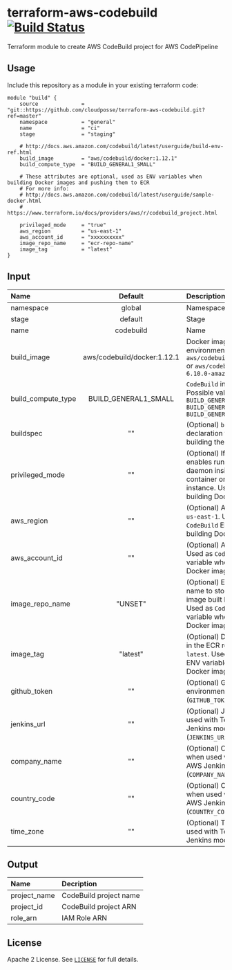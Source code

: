 # terraform-aws-codebuild [![Build Status](https://travis-ci.org/cloudposse/terraform-aws-codebuild.svg)](https://travis-ci.org/cloudposse/terraform-aws-codebuild)

Terraform module to create AWS CodeBuild project for AWS CodePipeline

## Usage

Include this repository as a module in your existing terraform code:

```hcl
module "build" {
    source              = "git::https://github.com/cloudposse/terraform-aws-codebuild.git?ref=master"
    namespace           = "general"
    name                = "ci"
    stage               = "staging"

    # http://docs.aws.amazon.com/codebuild/latest/userguide/build-env-ref.html
    build_image         = "aws/codebuild/docker:1.12.1"
    build_compute_type  = "BUILD_GENERAL1_SMALL"

    # These attributes are optional, used as ENV variables when building Docker images and pushing them to ECR
    # For more info:
    # http://docs.aws.amazon.com/codebuild/latest/userguide/sample-docker.html
    # https://www.terraform.io/docs/providers/aws/r/codebuild_project.html

    privileged_mode     = "true"
    aws_region          = "us-east-1"
    aws_account_id      = "xxxxxxxxxx"
    image_repo_name     = "ecr-repo-name"
    image_tag           = "latest"
}
```


## Input

| Name                | Default                      | Description                                                                                                                                          |
|:--------------------|:----------------------------:|:-----------------------------------------------------------------------------------------------------------------------------------------------------|
| namespace           | global                       | Namespace                                                                                                                                            |
| stage               | default                      | Stage                                                                                                                                                |
| name                | codebuild                    | Name                                                                                                                                                 |
| build_image         | aws/codebuild/docker:1.12.1  | Docker image for build environment, _e.g._ `aws/codebuild/docker:1.12.1` or `aws/codebuild/eb-nodejs-6.10.0-amazonlinux-64:4.0.0`                    |
| build_compute_type  | BUILD_GENERAL1_SMALL         | `CodeBuild` instance size.  Possible values are: ```BUILD_GENERAL1_SMALL``` ```BUILD_GENERAL1_MEDIUM``` ```BUILD_GENERAL1_LARGE```                   |
| buildspec           | ""                           | (Optional) `buildspec` declaration to use for building the project                                                                                   |
| privileged_mode     | ""                           | (Optional) If set to true, enables running the Docker daemon inside a Docker container on the `CodeBuild` instance. Used when building Docker images |
| aws_region          | ""                           | (Optional) AWS Region, _e.g._ `us-east-1`. Used as `CodeBuild` ENV variable when building Docker images                                              |
| aws_account_id      | ""                           | (Optional) AWS Account ID. Used as `CodeBuild` ENV variable when building Docker images                                                              |
| image_repo_name     | "UNSET"                      | (Optional) ECR repository name to store the Docker image built by this module. Used as `CodeBuild` ENV variable when building Docker images          |
| image_tag           | "latest"                     | (Optional) Docker image tag in the ECR repository, _e.g._ `latest`. Used as `CodeBuild` ENV variable when building Docker images                     |
| github_token        | ""                           | (Optional) GitHub auth token environment variable (`GITHUB_TOKEN`)                                                                                     |
| jenkins_url         | ""                           | (Optional) Jenkins URL when used with Terraform AWS Jenkins module (`JENKINS_URL`)                                                                                     |
| company_name        | ""                           | (Optional) Company name when used with Terraform AWS Jenkins module (`COMPANY_NAME`)                                                                                     |
| country_code        | ""                           | (Optional) Country code when used with Terraform AWS Jenkins module (`COUNTRY_CODE`)                                                                                     |
| time_zone           | ""                           | (Optional) Time zone when used with Terraform AWS Jenkins module (`TIME_ZONE`)                                                                                     |


## Output

| Name         | Decription             |
|:-------------|:-----------------------|
| project_name | CodeBuild project name |
| project_id   | CodeBuild project ARN  |
| role_arn     | IAM Role ARN           |


## License

Apache 2 License. See [`LICENSE`](LICENSE) for full details.
